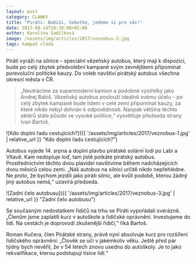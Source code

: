 ```yaml
---
layout: post
category: CLANKY
title: "Piráti: Babiši, Sobotko, jedeme si pro vás!"
date: 2017-08-14T10:39:00+02:00
author: Karolína Sadílková
image: /assets/img/articles/2017/veznobus-2.jpg
tags: kampaň vláda
---
```


Piráti vyráží na silnice – speciální vězeňský autobus, který mají k dispozici, bude po celý zbytek předvolební kampaně svým zevnějškem připomínat porevoluční politické kauzy. Do voleb navštíví pirátský autobus všechna okresní města v ČR.

> „Neutrácíme za supermoderní kamion a podobné výstřelky jako Andrej Babiš. Vězeňský autobus poslouží ideálně svému účelu – po celý zbytek kampaně bude lidem v celé zemi připomínat kauzy, za které nikdo nebyl dohnán k odpovědnosti. Naopak většina těchto aktérů stále působí ve vysoké politice,“ vysvětluje předseda strany Ivan Bartoš.

![Kdo doplní řadu cestujících?]({{ '/assets/img/articles/2017/veznobus-1.jpg' | relative_url }} "Kdo doplní řadu cestujících?")

Autobus vyjede 14. srpna a doplní plavbu pirátské solární lodi po Labi a Vltavě. Kam nedopluje loď, tam jistě potkáte pirátský autobus. Prostřednictvím těchto dvou plavidel navštívíme během nadcházejících dvou měsíců celou zemi. „Náš autobus na silnici určitě nikdo nepřehlédne. Ne proto, že bychom jezdili jako piráti silnic, ale kvůli podobě, kterou žádný jiný autobus nemá,“ uzavírá předseda.

![Zadní čelo autobusu]({{ '/assets/img/articles/2017/veznobus-3.jpg' | relative_url }} "Zadní čelo autobusu")

Se současným nedostatkem řidičů na trhu se Piráti vypořádali svérázně. „Členům jsme zaplatili kurz v autoškole a řidičské oprávnění. Investujeme do lidí. Na cestách je doprovodí zkušenější řidiči,“ říká Bartoš.

Roman Kučera, člen Pirátské strany, právě nyní absolvuje kurz pro rozšíření řidičského oprávnění: „Člověk se učí v jakémkoliv věku. Ještě před pár týdny bych nevěřil, že v 54 letech znovu usednu do autoškoly. Je to jako rekvalifikace, kterou podstupují tisíce lidí.“
